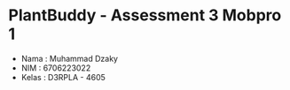 # PlantBuddy - Assessment 3 Mobpro 1
- Nama : Muhammad Dzaky
- NIM : 6706223022
- Kelas : D3RPLA - 4605
